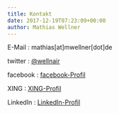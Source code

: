 ```yaml
---
title: Kontakt
date: 2017-12-19T07:23:09+00:00
author: Mathias Wellner
---
```

E-Mail
:   mathias[at]mwellner[dot]de

twitter
:   [@wellnair](https://twitter.com/wellnair)

facebook
:   [facebook-Profil](https://www.facebook.com/mathias.wellner)

XING
:   [XING-Profil](https://www.xing.com/profile/Mathias_Wellner)

LinkedIn
:   [LinkedIn-Profil](https://www.linkedin.com/in/mathias-wellner-35aa1798/)